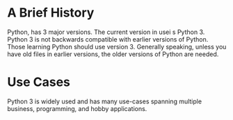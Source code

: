 # A Brief History
Python, has 3 major versions.  The current version in usei s Python 3.  Python 3 is not backwards compatible with earlier versions of Python.  Those learning Python should use version 3.  Generally speaking, unless you have old files in earlier versions, the older versions of Python are needed. 

# Use Cases 
Python 3 is widely used and has many use-cases spanning multiple business, programming, and hobby applications. 

